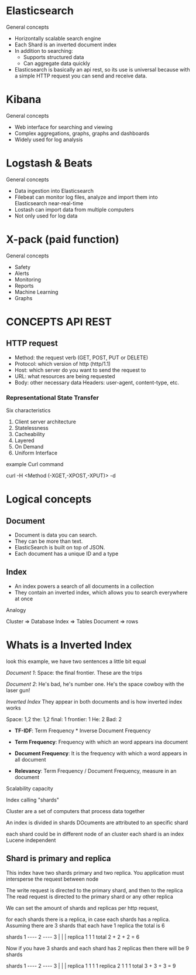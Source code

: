# Elasticsearch
General concepts

* Horizontally scalable search engine
* Each Shard is an inverted document index
* In addition to searching:
   * Supports structured data
   * Can aggregate data quickly
* Elasticsearch is basically an api rest, so its use is universal because with a simple HTTP request you can send and receive data.


# Kibana
General concepts

* Web interface for searching and viewing
* Complex aggregations, graphs, graphs and dashboards
* Widely used for log analysis

# Logstash & Beats
General concepts

* Data ingestion into Elasticsearch
* Filebeat can monitor log files, analyze and import them into Elasticsearch near-real-time
* Lostash can import data from multiple computers
* Not only used for log data

# X-pack (paid function)
General concepts

* Safety
* Alerts
* Monitoring
* Reports
* Machine Learning
* Graphs


# CONCEPTS API REST

## HTTP request
* Method: the request verb (GET, POST, PUT or DELETE)
* Protocol: which version of http (http/1.1)
* Host: which server do you want to send the request to
* URL: what resources are being requested
* Body: other necessary data
Headers: user-agent, content-type, etc.

### Representational State Transfer

Six characteristics
1. Client server architecture
2. Statelessness
3. Cacheability
4. Layered
5. On Demand
6. Uniform Interface

example Curl command

curl -H <Headers> <URL> <Method (-XGET,-XPOST,-XPUT)> -d <Body>


# Logical concepts

## Document

* Document is data you can search.
* They can be more than text.
* ElasticSearch is built on top of JSON.
* Each document has a unique ID and a type

## Index

* An index powers a search of all documents in a collection
* They contain an inverted index, which allows you to search everywhere at once

Analogy

Cluster => Database
Index => Tables
Document => rows

# Whats is a **Inverted Index**

look this example, we have two sentences a little bit equal

*Document 1*: Space: the final frontier. These are the trips

*Document 2*: He's bad, he's number one. He's the space cowboy with the laser gun!

*Inverted Index*
They appear in both documents and is how inverted index works

Space: 1,2
the: 1,2
final: 1
frontier: 1
He: 2
Bad: 2


* **TF-IDF**: Term Frequency * Inverse Document Frequency

* **Term Frequency**: Frequency with which an word appears ina document

* **Document Frequency**: It is the frequency with which a word appears in all document

* **Relevancy**: Term Frequency / Document Frequency, measure in an document

Scalability capacity

Index calling "shards"

Cluster are a set of computers that process data together 

An index is divided in shards
DOcuments are attributed to an specific shard

each shard could be in different node of an cluster
each shard is an index Lucene independent

## Shard is primary and replica

This index have two shards primary and two replica. You application must intersperse the request between node

The write request is directed to the primary shard, and then to the replica
The read request is directed to the primary shard or any other replica

We can set the amount of shards and replicas per http request,

for each shards there is a replica, in case each shards has a replica. Assuming there are 3 shards that each have 1 replica the total is 6

shards     1 ---- 2 ---- 3
           |      |      |
replica    1      1      1
total      2   +  2   +  2  = 6

Now if you have 3 shards and each shard has 2 replicas then there will be 9 shards

shards     1 ---- 2 ---- 3
           |      |      |
replica 1  1      1      1
replica 2  1      1      1
total      3   +  3  +   3   = 9